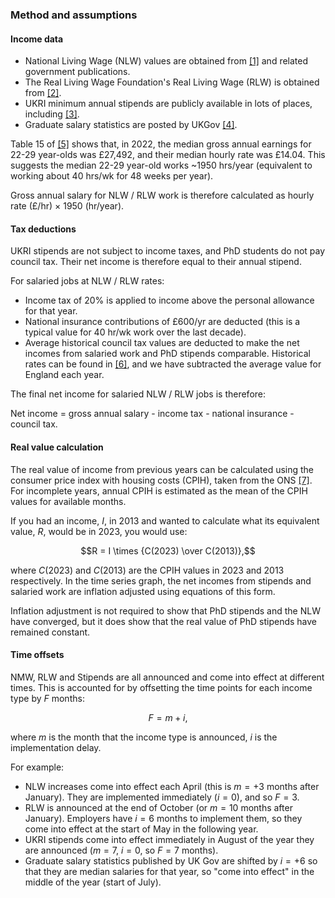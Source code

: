 ### Method and assumptions

#### Income data

- National Living Wage (NLW) values are obtained from [[1]](https://www.gov.uk/government/publications/20-years-of-the-national-minimum-wage) and related government publications.
- The Real Living Wage Foundation's Real Living Wage (RLW) is obtained from [[2]](https://www.livingwage.org.uk/what-real-living-wage).
- UKRI minimum annual stipends are publicly available in lots of places, including [[3]](https://www.uea.ac.uk/research/research-with-us/postgraduate-research/latest-phds-and-research-studentships/postgraduate-research-fees-and-funding/stipends-and-fee-levels).
- Graduate salary statistics are posted by UKGov [[4]](https://www.gov.uk/government/collections/graduate-labour-market-quarterly-statistics).

Table 15 of [[5]](https://www.ons.gov.uk/employmentandlabourmarket/peopleinwork/earningsandworkinghours/timeseries/ybuy/lms) shows that, in 2022, the median gross annual earnings for 22-29 year-olds was £27,492, and their median hourly rate was £14.04. This suggests the median 22-29 year-old works ~1950&nbsp;hrs/year (equivalent to working about 40&nbsp;hrs/wk for 48&nbsp;weeks per year).

Gross annual salary for NLW / RLW work is therefore calculated as hourly rate (£/hr) $\times$ 1950 (hr/year).

#### Tax deductions

UKRI stipends are not subject to income taxes, and PhD students do not pay council tax. Their net income is therefore equal to their annual stipend.

For salaried jobs at NLW / RLW rates:

- Income tax of 20% is applied to income above the personal allowance for that year.
- National insurance contributions of £600/yr are deducted (this is a typical value for 40&nbsp;hr/wk work over the last decade).
- Average historical council tax values are deducted to make the net incomes from salaried work and PhD stipends comparable. Historical rates can be found in [[6]](https://www.gov.uk/government/statistical-data-sets/live-tables-on-council-tax), and we have subtracted the average value for England each year.

The final net income for salaried NLW / RLW jobs is therefore:

Net income = gross annual salary - income tax - national insurance - council tax.

#### Real value calculation

The real value of income from previous years can be calculated using the consumer price index with housing costs (CPIH), taken from the ONS [[7]](https://www.ons.gov.uk/economy/inflationandpriceindices/timeseries/l522/mm23). For incomplete years, annual CPIH is estimated as the mean of the CPIH values for available months.

If you had an income, $I$, in 2013 and wanted to calculate what its equivalent value, $R$, would be in 2023, you would use:

$$R = I \times {C(2023) \over C(2013)},$$

where $C(2023)$ and $C(2013)$ are the CPIH values in 2023 and 2013 respectively. In the time series graph, the net incomes from stipends and salaried work are inflation adjusted using equations of this form.

Inflation adjustment is not required to show that PhD stipends and the NLW have converged, but it does show that the real value of PhD stipends have remained constant.


#### Time offsets

NMW, RLW and Stipends are all announced and come into effect at different times. This is accounted for by offsetting the time points for each income type by $F$ months:

$$F = m + i,$$

where $m$ is the month that the income type is announced, $i$ is the implementation delay.

For example:
- NLW increases come into effect each April (this is $m=+3$ months after January). They are implemented immediately ($i=0$), and so $F=3$.
- RLW is announced at the end of October (or $m=10$ months after January). Employers have $i=6$ months to implement them, so they come into effect at the start of May in the following year.
- UKRI stipends come into effect immediately in August of the year they are announced ($m=7$, $i=0$, so $F=7$ months).
- Graduate salary statistics published by UK Gov are shifted by $i=+6$ so that they are median salaries for that year, so "come into effect" in the middle of the year (start of July).